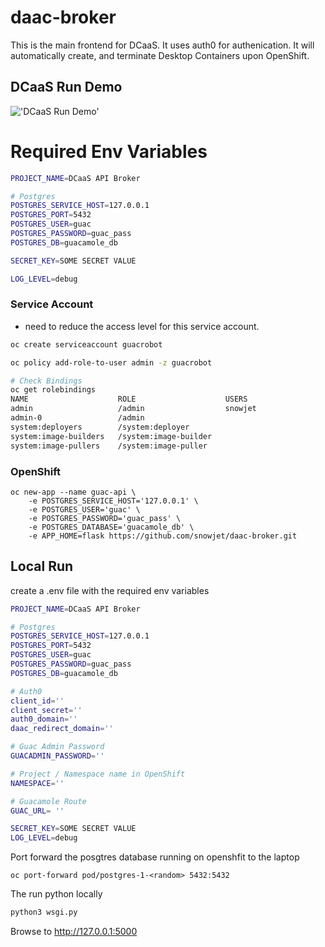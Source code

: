 # daac-broker

This is the main frontend for DCaaS. It uses auth0 for authenication. It will automatically create, and terminate Desktop Containers upon OpenShift.

## DCaaS Run Demo

!['DCaaS Run Demo'](./demo/daac-run.gif)

# Required Env Variables

```bash
PROJECT_NAME=DCaaS API Broker

# Postgres
POSTGRES_SERVICE_HOST=127.0.0.1
POSTGRES_PORT=5432
POSTGRES_USER=guac
POSTGRES_PASSWORD=guac_pass
POSTGRES_DB=guacamole_db

SECRET_KEY=SOME SECRET VALUE

LOG_LEVEL=debug
```

### Service Account

* need to reduce the access level for this service account.

```bash
oc create serviceaccount guacrobot

oc policy add-role-to-user admin -z guacrobot

# Check Bindings
oc get rolebindings
NAME                    ROLE                    USERS                                   GROUPS                        SERVICE ACCOUNTS   SUBJECTS
admin                   /admin                  snowjet
admin-0                 /admin                                                                                        guacrobot
system:deployers        /system:deployer                                                                              deployer
system:image-builders   /system:image-builder                                                                         builder
system:image-pullers    /system:image-puller                                            system:serviceaccounts:guac
```

### OpenShift
```
oc new-app --name guac-api \
    -e POSTGRES_SERVICE_HOST='127.0.0.1' \
    -e POSTGRES_USER='guac' \
    -e POSTGRES_PASSWORD='guac_pass' \
    -e POSTGRES_DATABASE='guacamole_db' \
    -e APP_HOME=flask https://github.com/snowjet/daac-broker.git
```

## Local Run

create a .env file with the required env variables
```bash
PROJECT_NAME=DCaaS API Broker

# Postgres
POSTGRES_SERVICE_HOST=127.0.0.1
POSTGRES_PORT=5432
POSTGRES_USER=guac
POSTGRES_PASSWORD=guac_pass
POSTGRES_DB=guacamole_db

# Auth0
client_id=''
client_secret=''
auth0_domain=''
daac_redirect_domain=''

# Guac Admin Password
GUACADMIN_PASSWORD=''

# Project / Namespace name in OpenShift
NAMESPACE=''

# Guacamole Route 
GUAC_URL= ''

SECRET_KEY=SOME SECRET VALUE
LOG_LEVEL=debug
```

Port forward the posgtres database running on openshfit to the laptop
```
oc port-forward pod/postgres-1-<random> 5432:5432
```

The run python locally
```bash
python3 wsgi.py
```

Browse to http://127.0.0.1:5000